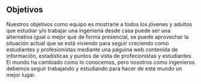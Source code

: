 ## Objetivos

Nuestros objetivos como equipo es mostrarle a todos los jóvenes y adultos que estudiar y/o trabajar una ingeniería desde 
casa puede ser una alternativa igual o mejor que de forma presencial, se puede aprovechar la situación 
actual que se está viviendo para seguir creciendo como estudiantes y profesionistas mediante una páguina web contenida de información, estadísticas y puntos de vista de profecionistas y estudiantes. El mundo ha cambiado como
lo conocemos, pero nosotros como ingenieros debemos seguir trabajando y estudiando para hacer de este mundo un mejor lugar.

